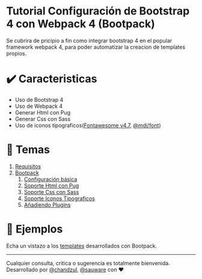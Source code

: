 <!-- ![logo](media/bootpack.svg) -->

# Tutorial Configuración de Bootstrap 4 con Webpack 4 (Bootpack)

Se cubrira de pricipio a fin como integrar bootstrap 4 en el popular framework webpack 4, para poder automatizar la creacion de templates propios.

# :heavy_check_mark: Caracteristicas

* Uso de Bootstrap 4
* Uso de Webpack 4
* Generar Html con Pug
* Generar Css con Sass
* Uso de iconos tipograficos([Fontawesome v4.7](https://fontawesome.com/v4.7.0/), [@mdi/font](https://materialdesignicons.com/getting-started))

# :memo: Temas

1. [Requisitos](https://github.com/mayanfy/bootstrap-webpack-tutorial/blob/master/capitulos/1-primeros-pasos/README.md)
2. [Bootpack](https://github.com/mayanfy/bootstrap-webpack-tutorial/blob/master/capitulos/2-bootpack/README.md)
    1. [Configuración básica](https://github.com/mayanfy/bootstrap-webpack-tutorial/blob/master/capitulos/2-bootpack/1-configuracion-basica.md)
    2. [Soporte Html con Pug](https://github.com/mayanfy/bootstrap-webpack-tutorial/blob/master/capitulos/2-bootpack/2-soporte-html-pug.md)
    3. [Soporte Css con Sass](https://github.com/mayanfy/bootstrap-webpack-tutorial/blob/master/capitulos/2-bootpack/3-soporte-css-sass.md)
    4. [Soporte Iconos Tipograficos](https://github.com/mayanfy/bootstrap-webpack-tutorial/blob/master/capitulos/2-bootpack/4-soporte-iconos-tipograficos.md)
    5. [Añadiendo Plugins](https://github.com/mayanfy/bootstrap-webpack-tutorial/blob/master/capitulos/2-bootpack/5-plugins.md)

# :rocket: Ejemplos

Echa un vistazo a los [templates](https://mayanfy/themes) desarrollados con Bootpack.

***

Cualquier consulta, critica o sugerencia es totalmente bienvenida. Desarrollado por [@chandzul](https://chandzul.com), [@sauware](https://sauware.com) con :heart: